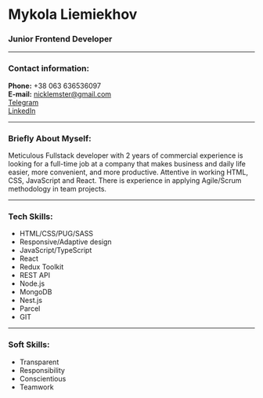 # Mykola Liemiekhov

### Junior Frontend Developer

---

### Contact information:

**Phone:** +38 063 636536097 <br>
**E-mail:** nicklemster@gmail.com <br>
[Telegram](https://t.me/nicklemster) <br>
[LinkedIn](https://www.linkedin.com/in/nikolay-liemiekhov-270520180/) <br>

---

### Briefly About Myself:

Meticulous Fullstack developer with 2 years of commercial
experience is looking for a full-time job at a company that
makes business and daily life easier, more convenient, and
more productive. Attentive in working HTML, CSS,
JavaScript and React. There is experience in applying
Agile/Scrum methodology in team projects.

---

### Tech Skills:

- HTML/CSS/PUG/SASS
- Responsive/Adaptive design
- JavaScript/TypeScript
- React
- Redux Toolkit
- REST API
- Node.js
- MongoDB
- Nest.js
- Parcel
- GIT

---

### Soft Skills:

- Transparent
- Responsibility
- Conscientious
- Teamwork

